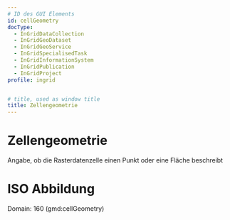 ```yaml
---
# ID des GUI Elements
id: cellGeometry
docType:
  - InGridDataCollection
  - InGridGeoDataset
  - InGridGeoService
  - InGridSpecialisedTask
  - InGridInformationSystem
  - InGridPublication
  - InGridProject
profile: ingrid


# title, used as window title
title: Zellengeometrie
---
```


# Zellengeometrie

Angabe, ob die Rasterdatenzelle einen Punkt oder eine Fläche beschreibt

# ISO Abbildung

Domain: 160 (gmd:cellGeometry)
